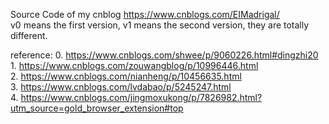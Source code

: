 Source Code of my cnblog https://www.cnblogs.com/EIMadrigal/  
v0 means the first version, v1 means the second version, they are totally different.  

reference: 
	0. https://www.cnblogs.com/shwee/p/9060226.html#dingzhi20  
 	1. https://www.cnblogs.com/zouwangblog/p/10996446.html  
	2. https://www.cnblogs.com/nianheng/p/10456635.html  
	3. https://www.cnblogs.com/lvdabao/p/5245247.html  
	4. https://www.cnblogs.com/jingmoxukong/p/7826982.html?utm_source=gold_browser_extension#top
